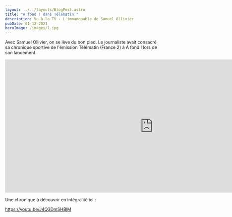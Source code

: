 ```yaml
---
layout: ../../layouts/BlogPost.astro
title: "À fond ! dans Télématin "
description: Vu à la TV - L'immanquable de Samuel Ollivier
pubDate: 01-12-2021
heroImage: /images/l.jpg
---
```

Avec Samuel Ollivier, on se lève du bon pied. Le journaliste avait consacré sa chronique sportive de l'émission Télématin (France 2) à À fond ! lors de son lancement. 

<iframe width="951" height="431" src="https://www.youtube.com/embed/J4Q3DmSHBlM" title="À fond ! dans Télématin" frameborder="0" allow="accelerometer; autoplay; clipboard-write; encrypted-media; gyroscope; picture-in-picture" allowfullscreen></iframe>



Une chronique à découvrir en intégralité ici :

<https://youtu.be/J4Q3DmSHBlM>
